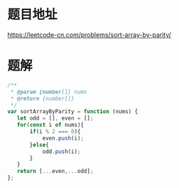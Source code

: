 # 题目地址
https://leetcode-cn.com/problems/sort-array-by-parity/

# 题解
```js
/**
 * @param {number[]} nums
 * @return {number[]}
 */
var sortArrayByParity = function (nums) {
   let odd = [], even = [];
   for(const i of nums){
       if(i % 2 === 0){
           even.push(i);
       }else{
           odd.push(i);
       }
   }
   return [...even,...odd];
};
```